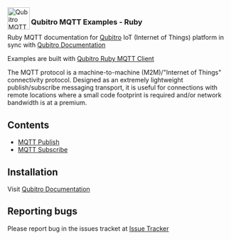 <img align="left" width="50" height="50" src="https://cdn.jsdelivr.net/npm/programming-languages-logos/src/ruby/ruby.png" alt="Qubitro MQTT Examples - Ruby">

### Qubitro MQTT Examples - Ruby

Ruby MQTT documentation for [Qubitro](www.qubitro.com) IoT (Internet of Things) platform in sync with [Qubitro Documentation](docs.qubitro.com)

Examples are built with [Qubitro Ruby MQTT Client](https://rubygems.org/gems/qubitro-mqtt)

The MQTT protocol is a machine-to-machine (M2M)/"Internet of Things" connectivity protocol. Designed as an extremely lightweight publish/subscribe messaging transport, it is useful for connections with remote locations where a small code footprint is required and/or network bandwidth is at a premium.

Contents
--------

* [MQTT Publish](./qubitro_mqtt_publish.rb)
* [MQTT Subscribe](./qubitro_mqtt_subscribe.rb)

Installation
------------

Visit [Qubitro Documentation](https://docs.qubitro.com/client-guides/setup-device/ruby)

Reporting bugs
------------

Please report bug in the issues tracket at [Issue Tracker](https://github.com/qubitro/qubitro-docs/issues)
